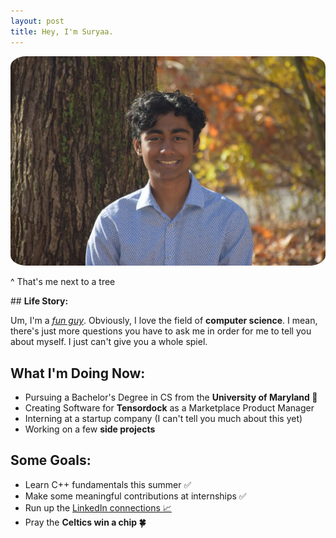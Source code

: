 ```yaml
---
layout: post
title: Hey, I'm Suryaa.
---
```

<style>
img {
  border-radius: 5%;
}
</style>
<img src="public\DSC_0075.jpeg" alt="Suryaa">
<p class="message">
  ^ That's me next to a tree
</p>
## <b>Life Story:</b>

Um, I'm a <a href="https://www.youtube.com/watch?v=zIwh0njInPk&ab_channel=Ball"><i>fun guy</i></a>. Obviously, I love the field of <b>computer science</b>. I mean, there's just more questions you have to ask me in order for me to tell you about myself. I just can't give you a whole spiel.


## <b>What I'm Doing Now:</b>
* Pursuing a Bachelor's Degree in CS from the <b> University of Maryland &#128034;</b>
* Creating Software for <b>Tensordock</b> as a Marketplace Product Manager
* Interning at a startup company (I can't tell you much about this yet)
* Working on a few <b>side projects</b>

## <b>Some Goals:</b>
* Learn C++ fundamentals this summer &#9989;
* Make some meaningful contributions at internships &#9989;
* Run up the <a href="https://www.linkedin.com/in/suryaa-rajinikanth/"> LinkedIn connections &#128200;</a>
* Pray the <b>Celtics win a chip &#127808;</b>

